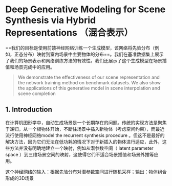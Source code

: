 # Deep Generative Modeling for Scene Synthesis via Hybrid Representations （混合表示）

==我们的目标是使用前馈神经网络训练一个生成模型，该网络将先验分布（例如，正态分布）映射到室内场景中主要物体的分布==。我们在基准数据集上展示了我们的场景表示和网络训练方法的有效性。我们还展示了这个生成模型在场景插值和场景完成中的应用。

> We demonstrate the effectiveness of our scene representation and the network training method on benchmark datasets. We also show the applications of this generative model in scene interpolation and scene completion



## 1.  Introduction

在计算机图形学中，自动生成场景是一个长期存在的问题。传统的实现方法是聚焦于递归，从一个根物体开始，不断往场景中插入新物体（考虑空间约束），而最近流行使用神经网络model the recurrent synthesis procedure 。但这不是最好的解决方法，因为它们无法在低功耗的情况下对于新插入的物体进行适应，此外，这些方法并没有明确地建立一个映射，例如从潜参数空间（ latent parameter space ）到三维场景空间的映射，这使得它们不适合场景插值和场景外推等应用。

这个神经网络的输入：根据先验分布对潜参数空间进行随机采样；输出：物体组合形成的3D场景